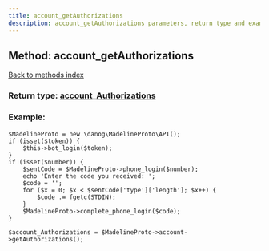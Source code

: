 ```yaml
---
title: account_getAuthorizations
description: account_getAuthorizations parameters, return type and example
---
```

## Method: account\_getAuthorizations  
[Back to methods index](index.md)




### Return type: [account\_Authorizations](../types/account_Authorizations.md)

### Example:


```
$MadelineProto = new \danog\MadelineProto\API();
if (isset($token)) {
    $this->bot_login($token);
}
if (isset($number)) {
    $sentCode = $MadelineProto->phone_login($number);
    echo 'Enter the code you received: ';
    $code = '';
    for ($x = 0; $x < $sentCode['type']['length']; $x++) {
        $code .= fgetc(STDIN);
    }
    $MadelineProto->complete_phone_login($code);
}

$account_Authorizations = $MadelineProto->account->getAuthorizations();
```